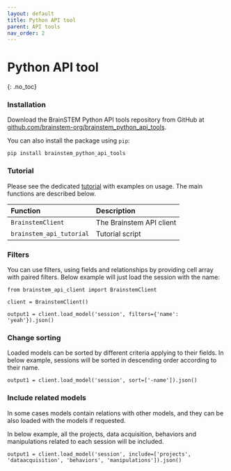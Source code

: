 ```yaml
---
layout: default
title: Python API tool
parent: API tools
nav_order: 2
---
```

# Python API tool
{: .no_toc}

### Installation

Download the BrainSTEM Python API tools repository from GitHub at [github.com/brainstem-org/brainstem_python_api_tools](https://github.com/brainstem-org/brainstem_python_api_tools).

You can also install the package using `pip`:

	pip install brainstem_python_api_tools

### Tutorial
Please see the dedicated [tutorial]({{"/tutorials/python-api-tool/"|absolute_url}}) with examples on usage. The main functions are described below.

| Function        | Description  |
|:-------------|:-------------|
| `BrainstemClient` | The Brainstem API client |
| `brainstem_api_tutorial` | Tutorial script |


### Filters
You can use filters, using fields and relationships by providing cell array with paired filters. Below example will just load the session with the name:

```
from brainstem_api_client import BrainstemClient

client = BrainstemClient()

output1 = client.load_model('session', filters={'name': 'yeah'}).json()
```

### Change sorting
Loaded models can be sorted by different criteria applying to their fields. In below example, sessions will be sorted in descending order according to their name.

```
output1 = client.load_model('session', sort=['-name']).json()
```

### Include related models

In some cases models contain relations with other models, and they can be also loaded with the models if requested. 

In below example, all the projects, data acquisition, behaviors and manipulations related to each session will be included.

```
output1 = client.load_model('session', include=['projects', 'dataacquisition', 'behaviors', 'manipulations']).json()

```
